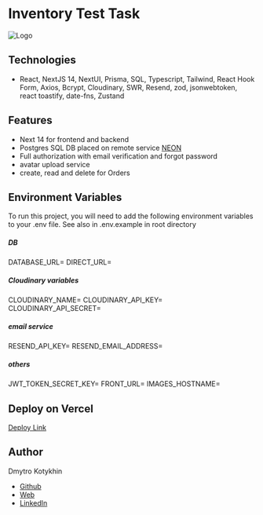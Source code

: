 # Inventory Test Task

![Logo](https://inventory-lyart-six.vercel.app/logo.png)

## Technologies

-   React, NextJS 14, NextUI, Prisma, SQL, Typescript, Tailwind, React Hook Form, Axios, Bcrypt, Cloudinary, SWR, Resend, zod, jsonwebtoken, react toastify, date-fns, Zustand 

## Features
- Next 14 for frontend and backend
- Postgres SQL DB placed on remote service [NEON](https://console.neon.tech)
- Full authorization with email verification and forgot password
- avatar upload service
- create, read and delete for Orders

## Environment Variables

To run this project, you will need to add the following environment variables to your .env file. See also in .env.example in root directory

##### DB
DATABASE_URL=
DIRECT_URL=

##### Cloudinary variables
CLOUDINARY_NAME=
CLOUDINARY_API_KEY=
CLOUDINARY_API_SECRET=

##### email service
RESEND_API_KEY=
RESEND_EMAIL_ADDRESS=

##### others
JWT_TOKEN_SECRET_KEY=
FRONT_URL=
IMAGES_HOSTNAME=

## Deploy on Vercel

[Deploy Link](https://inventory-lyart-six.vercel.app)

## Author

Dmytro Kotykhin
-   [Github](https://github.com/DKotykhin)
-   [Web](https://dmytro-kotykhin.space)
-   [LinkedIn](https://www.linkedin.com/in/dmytro-kotykhin-4683151b)